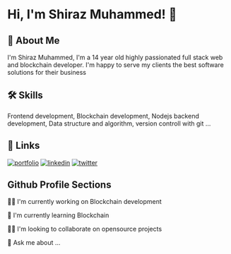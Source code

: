 
# Hi, I'm Shiraz Muhammed! 👋


## 🚀 About Me
I'm Shiraz Muhammed, I'm a 14 year old highly passionated full stack web and blockchain developer. I'm happy to serve my clients the best software solutions for their business   


## 🛠 Skills
Frontend development, Blockchain development, Nodejs backend development, Data structure and algorithm, version controll with git ...


## 🔗 Links
[![portfolio](https://img.shields.io/badge/my_portfolio-000?style=for-the-badge&logo=ko-fi&logoColor=white)](https://shirazmuhd.github.io/Shiraz-Portfolio/)
[![linkedin](https://img.shields.io/badge/linkedin-0A66C2?style=for-the-badge&logo=linkedin&logoColor=white)](https://in.linkedin.com/in/shiraz-muhammed-984ba5215)
[![twitter](https://img.shields.io/badge/twitter-1DA1F2?style=for-the-badge&logo=twitter&logoColor=white)](https://twitter.com/shirazmuhammed4?lang=en)


## Github Profile Sections
👩‍💻 I'm currently working on Blockchain development

🧠 I'm currently learning Blockchain

👯‍♀️ I'm looking to collaborate on opensource projects

💬 Ask me about ...

